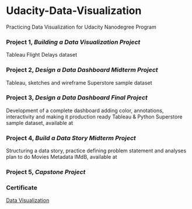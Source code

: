 # Udacity-Data-Visualization

Practicing Data Visualization for Udacity Nanodegree Program


### Project 1, _Building a Data Visualization Project_
Tableau
Flight Delays dataset
              
              
### Project 2, _Design a Data Dashboard Midterm Project_
Tableau, sketches and wireframe
Superstore sample dataset
              
### Project 3, _Design a Data Dashboard Final Project_
Development of a complete dashboard adding color, annotations, interactivity and making it production ready
Tableau & Python
Superstore sample dataset, available at 
              

### Project 4, _Build a Data Story Midterm Project_   
Structuring a data story, practice defining problem statement and analyses plan to do
Movies Metadata IMdB, available at 


### Project 5, _Capstone Project_   



### Certificate
[Data Visualization](https://github.com/Manny-97/Udacity-Data-Visualization/blob/89a6b2666491bb48035825fdcdad394fa6553fbb/Capstone%Project/certificate.pdf)